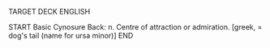 TARGET DECK
ENGLISH

START
Basic
Cynosure
Back: n. Centre of attraction or admiration. [greek, = dog's tail (name for ursa minor)]
END
